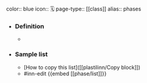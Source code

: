 color:: blue
icon:: 🗓️
page-type:: [[class]]
alias:: phases

- ### Definition 
  - 
- ### Sample list
  - [How to copy this list]([[plastilinn/Copy block]])
  - #inn-edit {{embed [[phase/list]]}}


